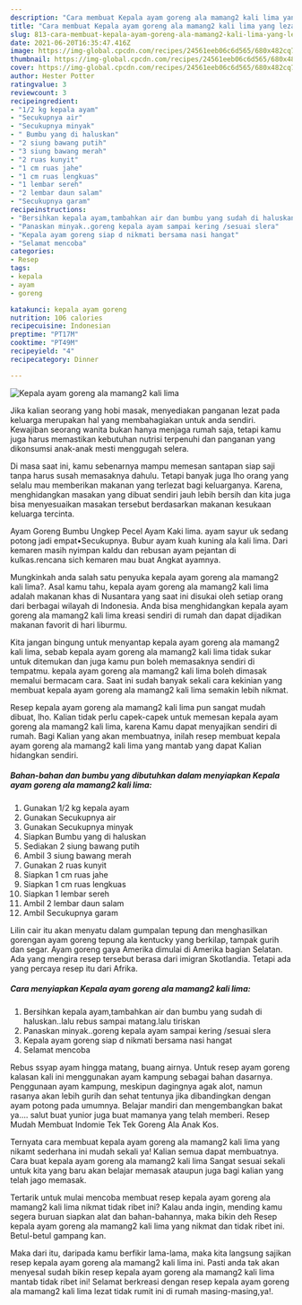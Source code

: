 ```yaml
---
description: "Cara membuat Kepala ayam goreng ala mamang2 kali lima yang lezat dan Mudah Dibuat"
title: "Cara membuat Kepala ayam goreng ala mamang2 kali lima yang lezat dan Mudah Dibuat"
slug: 813-cara-membuat-kepala-ayam-goreng-ala-mamang2-kali-lima-yang-lezat-dan-mudah-dibuat
date: 2021-06-20T16:35:47.416Z
image: https://img-global.cpcdn.com/recipes/24561eeb06c6d565/680x482cq70/kepala-ayam-goreng-ala-mamang2-kali-lima-foto-resep-utama.jpg
thumbnail: https://img-global.cpcdn.com/recipes/24561eeb06c6d565/680x482cq70/kepala-ayam-goreng-ala-mamang2-kali-lima-foto-resep-utama.jpg
cover: https://img-global.cpcdn.com/recipes/24561eeb06c6d565/680x482cq70/kepala-ayam-goreng-ala-mamang2-kali-lima-foto-resep-utama.jpg
author: Hester Potter
ratingvalue: 3
reviewcount: 3
recipeingredient:
- "1/2 kg kepala ayam"
- "Secukupnya air"
- "Secukupnya minyak"
- " Bumbu yang di haluskan"
- "2 siung bawang putih"
- "3 siung bawang merah"
- "2 ruas kunyit"
- "1 cm ruas jahe"
- "1 cm ruas lengkuas"
- "1 lembar sereh"
- "2 lembar daun salam"
- "Secukupnya garam"
recipeinstructions:
- "Bersihkan kepala ayam,tambahkan air dan bumbu yang sudah di haluskan..lalu rebus sampai matang.lalu tiriskan"
- "Panaskan minyak..goreng kepala ayam sampai kering /sesuai slera"
- "Kepala ayam goreng siap d nikmati bersama nasi hangat"
- "Selamat mencoba"
categories:
- Resep
tags:
- kepala
- ayam
- goreng

katakunci: kepala ayam goreng 
nutrition: 106 calories
recipecuisine: Indonesian
preptime: "PT17M"
cooktime: "PT49M"
recipeyield: "4"
recipecategory: Dinner

---
```



![Kepala ayam goreng ala mamang2 kali lima](https://img-global.cpcdn.com/recipes/24561eeb06c6d565/680x482cq70/kepala-ayam-goreng-ala-mamang2-kali-lima-foto-resep-utama.jpg)

Jika kalian seorang yang hobi masak, menyediakan panganan lezat pada keluarga merupakan hal yang membahagiakan untuk anda sendiri. Kewajiban seorang  wanita bukan hanya menjaga rumah saja, tetapi kamu juga harus memastikan kebutuhan nutrisi terpenuhi dan panganan yang dikonsumsi anak-anak mesti menggugah selera.

Di masa  saat ini, kamu sebenarnya mampu memesan santapan siap saji tanpa harus susah memasaknya dahulu. Tetapi banyak juga lho orang yang selalu mau memberikan makanan yang terlezat bagi keluarganya. Karena, menghidangkan masakan yang dibuat sendiri jauh lebih bersih dan kita juga bisa menyesuaikan masakan tersebut berdasarkan makanan kesukaan keluarga tercinta. 

Ayam Goreng Bumbu Ungkep Pecel Ayam Kaki lima. ayam sayur uk sedang potong jadi empat•Secukupnya. Bubur ayam kuah kuning ala kali lima. Dari kemaren masih nyimpan kaldu dan rebusan ayam pejantan di kulkas.rencana sich kemaren mau buat Angkat ayamnya.

Mungkinkah anda salah satu penyuka kepala ayam goreng ala mamang2 kali lima?. Asal kamu tahu, kepala ayam goreng ala mamang2 kali lima adalah makanan khas di Nusantara yang saat ini disukai oleh setiap orang dari berbagai wilayah di Indonesia. Anda bisa menghidangkan kepala ayam goreng ala mamang2 kali lima kreasi sendiri di rumah dan dapat dijadikan makanan favorit di hari liburmu.

Kita jangan bingung untuk menyantap kepala ayam goreng ala mamang2 kali lima, sebab kepala ayam goreng ala mamang2 kali lima tidak sukar untuk ditemukan dan juga kamu pun boleh memasaknya sendiri di tempatmu. kepala ayam goreng ala mamang2 kali lima boleh dimasak memalui bermacam cara. Saat ini sudah banyak sekali cara kekinian yang membuat kepala ayam goreng ala mamang2 kali lima semakin lebih nikmat.

Resep kepala ayam goreng ala mamang2 kali lima pun sangat mudah dibuat, lho. Kalian tidak perlu capek-capek untuk memesan kepala ayam goreng ala mamang2 kali lima, karena Kamu dapat menyajikan sendiri di rumah. Bagi Kalian yang akan membuatnya, inilah resep membuat kepala ayam goreng ala mamang2 kali lima yang mantab yang dapat Kalian hidangkan sendiri.

<!--inarticleads1-->

##### Bahan-bahan dan bumbu yang dibutuhkan dalam menyiapkan Kepala ayam goreng ala mamang2 kali lima:

1. Gunakan 1/2 kg kepala ayam
1. Gunakan Secukupnya air
1. Gunakan Secukupnya minyak
1. Siapkan  Bumbu yang di haluskan
1. Sediakan 2 siung bawang putih
1. Ambil 3 siung bawang merah
1. Gunakan 2 ruas kunyit
1. Siapkan 1 cm ruas jahe
1. Siapkan 1 cm ruas lengkuas
1. Siapkan 1 lembar sereh
1. Ambil 2 lembar daun salam
1. Ambil Secukupnya garam


Lilin cair itu akan menyatu dalam gumpalan tepung dan menghasilkan gorengan ayam goreng tepung ala kentucky yang berkilap, tampak gurih dan segar. Ayam goreng gaya Amerika dimulai di Amerika bagian Selatan. Ada yang mengira resep tersebut berasa dari imigran Skotlandia. Tetapi ada yang percaya resep itu dari Afrika. 

<!--inarticleads2-->

##### Cara menyiapkan Kepala ayam goreng ala mamang2 kali lima:

1. Bersihkan kepala ayam,tambahkan air dan bumbu yang sudah di haluskan..lalu rebus sampai matang.lalu tiriskan
1. Panaskan minyak..goreng kepala ayam sampai kering /sesuai slera
1. Kepala ayam goreng siap d nikmati bersama nasi hangat
1. Selamat mencoba


Rebus ssyap ayam hingga matang, buang airnya. Untuk resep ayam goreng kalasan kali ini menggunakan ayam kampung sebagai bahan dasarnya. Penggunaan ayam kampung, meskipun dagingnya agak alot, namun rasanya akan lebih gurih dan sehat tentunya jika dibandingkan dengan ayam potong pada umumnya. Belajar mandiri dan mengembangkan bakat ya…. salut buat yunior juga buat mamanya yang telah memberi. Resep Mudah Membuat Indomie Tek Tek Goreng Ala Anak Kos. 

Ternyata cara membuat kepala ayam goreng ala mamang2 kali lima yang nikamt sederhana ini mudah sekali ya! Kalian semua dapat membuatnya. Cara buat kepala ayam goreng ala mamang2 kali lima Sangat sesuai sekali untuk kita yang baru akan belajar memasak ataupun juga bagi kalian yang telah jago memasak.

Tertarik untuk mulai mencoba membuat resep kepala ayam goreng ala mamang2 kali lima nikmat tidak ribet ini? Kalau anda ingin, mending kamu segera buruan siapkan alat dan bahan-bahannya, maka bikin deh Resep kepala ayam goreng ala mamang2 kali lima yang nikmat dan tidak ribet ini. Betul-betul gampang kan. 

Maka dari itu, daripada kamu berfikir lama-lama, maka kita langsung sajikan resep kepala ayam goreng ala mamang2 kali lima ini. Pasti anda tak akan menyesal sudah bikin resep kepala ayam goreng ala mamang2 kali lima mantab tidak ribet ini! Selamat berkreasi dengan resep kepala ayam goreng ala mamang2 kali lima lezat tidak rumit ini di rumah masing-masing,ya!.

